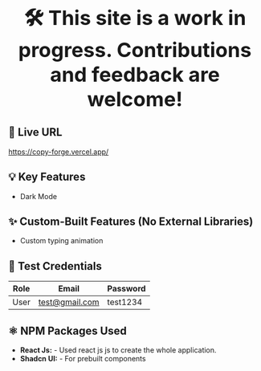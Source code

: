 <h1 align="center" style="font-size:40px"><strong>🛠️ This site is a work in progress. Contributions and feedback are welcome!</strong></h1>

## 🔗 Live URL

https://copy-forge.vercel.app/

## 💡 Key Features

- Dark Mode

## ✨ Custom-Built Features (No External Libraries)

- Custom typing animation

## 🧪 Test Credentials

| Role | Email          | Password |
| ---- | -------------- | -------- |
| User | test@gmail.com | test1234 |

## ⚛️ NPM Packages Used

- **React Js:** - Used react js js to create the whole application.
- **Shadcn UI:** - For prebuilt components
